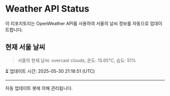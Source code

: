 
# Weather API Status

이 리포지토리는 OpenWeather API를 사용하여 서울의 날씨 정보를 자동으로 업데이트합니다.

## 현재 서울 날씨
> 서울의 현재 날씨: overcast clouds, 온도: 15.65°C, 습도: 51%

⏳ 업데이트 시간: 2025-05-30 21:18:51 (UTC)

---
자동 업데이트 봇에 의해 관리됩니다.

